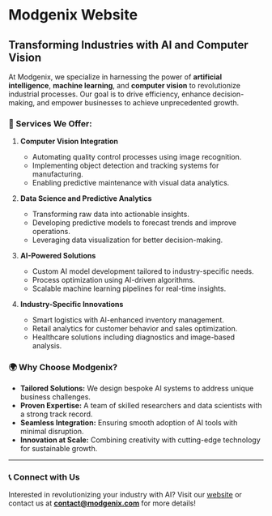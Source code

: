 # Modgenix Website

## Transforming Industries with AI and Computer Vision

At Modgenix, we specialize in harnessing the power of **artificial intelligence**, **machine learning**, and **computer vision** to revolutionize industrial processes. Our goal is to drive efficiency, enhance decision-making, and empower businesses to achieve unprecedented growth.

### 🌟 Services We Offer:

1. **Computer Vision Integration**
   - Automating quality control processes using image recognition.
   - Implementing object detection and tracking systems for manufacturing.
   - Enabling predictive maintenance with visual data analytics.

2. **Data Science and Predictive Analytics**
   - Transforming raw data into actionable insights.
   - Developing predictive models to forecast trends and improve operations.
   - Leveraging data visualization for better decision-making.

3. **AI-Powered Solutions**
   - Custom AI model development tailored to industry-specific needs.
   - Process optimization using AI-driven algorithms.
   - Scalable machine learning pipelines for real-time insights.

4. **Industry-Specific Innovations**
   - Smart logistics with AI-enhanced inventory management.
   - Retail analytics for customer behavior and sales optimization.
   - Healthcare solutions including diagnostics and image-based analysis.

### 🌍 Why Choose Modgenix?

- **Tailored Solutions:** We design bespoke AI systems to address unique business challenges.
- **Proven Expertise:** A team of skilled researchers and data scientists with a strong track record.
- **Seamless Integration:** Ensuring smooth adoption of AI tools with minimal disruption.
- **Innovation at Scale:** Combining creativity with cutting-edge technology for sustainable growth.

---

### 📞 Connect with Us

Interested in revolutionizing your industry with AI? Visit our [website](https://imumarfarooq.github.io/Modgenix/) or contact us at **contact@modgenix.com** for more details!
